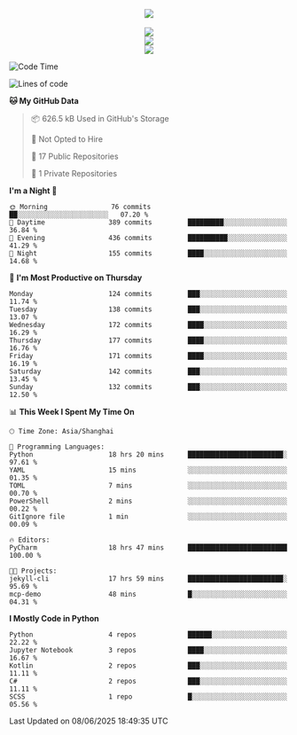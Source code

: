 <div align="center">
  <img src="https://readme-typing-svg.demolab.com?font=Zhi+Mang+Xing&size=40&pause=1000&color=000000&center=true&vCenter=true&lines=Baymax%E5%B0%8F%E6%8C%AF;Hello%20World"/><br/>
  <br/>
  <img src="https://skillicons.dev/icons?i=java,kotlin,python,c,cpp,html,css,javascript" /><br/>
  <img src="https://skillicons.dev/icons?i=spring,vue,pytorch,maven,gradle,mysql,sqlite,linux" /><br/>
  <img src="https://skillicons.dev/icons?i=idea,pycharm,webstorm,androidstudio,vscode,git,vim,md" /><br/>
</div>

<!--START_SECTION:waka-->
![Code Time](http://img.shields.io/badge/Code%20Time-986%20hrs%2055%20mins-blue)

![Lines of code](https://img.shields.io/badge/From%20Hello%20World%20I%27ve%20Written-6.1%20million%20lines%20of%20code-blue)

**🐱 My GitHub Data** 

> 📦 626.5 kB Used in GitHub's Storage 
 > 
> 🚫 Not Opted to Hire
 > 
> 📜 17 Public Repositories 
 > 
> 🔑 1 Private Repositories 
 > 
**I'm a Night 🦉** 

```text
🌞 Morning                76 commits          ██░░░░░░░░░░░░░░░░░░░░░░░   07.20 % 
🌆 Daytime                389 commits         █████████░░░░░░░░░░░░░░░░   36.84 % 
🌃 Evening                436 commits         ██████████░░░░░░░░░░░░░░░   41.29 % 
🌙 Night                  155 commits         ████░░░░░░░░░░░░░░░░░░░░░   14.68 % 
```
📅 **I'm Most Productive on Thursday** 

```text
Monday                   124 commits         ███░░░░░░░░░░░░░░░░░░░░░░   11.74 % 
Tuesday                  138 commits         ███░░░░░░░░░░░░░░░░░░░░░░   13.07 % 
Wednesday                172 commits         ████░░░░░░░░░░░░░░░░░░░░░   16.29 % 
Thursday                 177 commits         ████░░░░░░░░░░░░░░░░░░░░░   16.76 % 
Friday                   171 commits         ████░░░░░░░░░░░░░░░░░░░░░   16.19 % 
Saturday                 142 commits         ███░░░░░░░░░░░░░░░░░░░░░░   13.45 % 
Sunday                   132 commits         ███░░░░░░░░░░░░░░░░░░░░░░   12.50 % 
```


📊 **This Week I Spent My Time On** 

```text
🕑︎ Time Zone: Asia/Shanghai

💬 Programming Languages: 
Python                   18 hrs 20 mins      ████████████████████████░   97.61 % 
YAML                     15 mins             ░░░░░░░░░░░░░░░░░░░░░░░░░   01.35 % 
TOML                     7 mins              ░░░░░░░░░░░░░░░░░░░░░░░░░   00.70 % 
PowerShell               2 mins              ░░░░░░░░░░░░░░░░░░░░░░░░░   00.22 % 
GitIgnore file           1 min               ░░░░░░░░░░░░░░░░░░░░░░░░░   00.09 % 

🔥 Editors: 
PyCharm                  18 hrs 47 mins      █████████████████████████   100.00 % 

🐱‍💻 Projects: 
jekyll-cli               17 hrs 59 mins      ████████████████████████░   95.69 % 
mcp-demo                 48 mins             █░░░░░░░░░░░░░░░░░░░░░░░░   04.31 % 
```

**I Mostly Code in Python** 

```text
Python                   4 repos             ██████░░░░░░░░░░░░░░░░░░░   22.22 % 
Jupyter Notebook         3 repos             ████░░░░░░░░░░░░░░░░░░░░░   16.67 % 
Kotlin                   2 repos             ███░░░░░░░░░░░░░░░░░░░░░░   11.11 % 
C#                       2 repos             ███░░░░░░░░░░░░░░░░░░░░░░   11.11 % 
SCSS                     1 repo              █░░░░░░░░░░░░░░░░░░░░░░░░   05.56 % 
```




 Last Updated on 08/06/2025 18:49:35 UTC
<!--END_SECTION:waka-->





